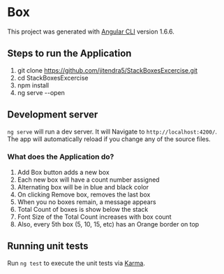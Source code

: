 # Box

This project was generated with [Angular CLI](https://github.com/angular/angular-cli) version 1.6.6.

## Steps to run the Application
1. git clone https://github.com/jitendra5/StackBoxesExcercise.git
2. cd StackBoxesExcercise
3. npm install
4. ng serve --open

## Development server
`ng serve` will run a dev server. It will Navigate to `http://localhost:4200/`. The app will automatically reload if you change any of the source files.

### What does the Application do?
1. Add Box button adds a new box
2. Each new box will have a count number assigned
3. Alternating box will be in blue and black color
4. On clicking Remove box, removes the last box
5. When you no boxes remain, a message appears
6. Total Count of boxes is show below the stack
7. Font Size of the Total Count increases with box count
8. Also, every 5th box (5, 10, 15, etc) has an Orange border on top

## Running unit tests
Run `ng test` to execute the unit tests via [Karma](https://karma-runner.github.io).
